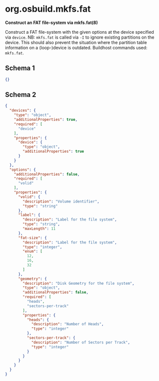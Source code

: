 
# org.osbuild.mkfs.fat

**Construct an FAT file-system via mkfs.fat(8)**

Construct a FAT file-system with the given options at the device
specified via `device`.
NB: `mkfs.fat` is called via `-I` to ignore existing partitions
on the device. This should also prevent the situation where
the partition table information on a (loop-)device is outdated.
Buildhost commands used: `mkfs.fat`.

## Schema 1

```json
{}
```

## Schema 2

```json
{
  "devices": {
    "type": "object",
    "additionalProperties": true,
    "required": [
      "device"
    ],
    "properties": {
      "device": {
        "type": "object",
        "additionalProperties": true
      }
    }
  },
  "options": {
    "additionalProperties": false,
    "required": [
      "volid"
    ],
    "properties": {
      "volid": {
        "description": "Volume identifier",
        "type": "string"
      },
      "label": {
        "description": "Label for the file system",
        "type": "string",
        "maxLength": 11
      },
      "fat-size": {
        "description": "Label for the file system",
        "type": "integer",
        "enum": [
          12,
          16,
          32
        ]
      },
      "geometry": {
        "description": "Disk Geometry for the file system",
        "type": "object",
        "additionalProperties": false,
        "required": [
          "heads",
          "sectors-per-track"
        ],
        "properties": {
          "heads": {
            "description": "Number of Heads",
            "type": "integer"
          },
          "sectors-per-track": {
            "description": "Number of Sectors per Track",
            "type": "integer"
          }
        }
      }
    }
  }
}
```
